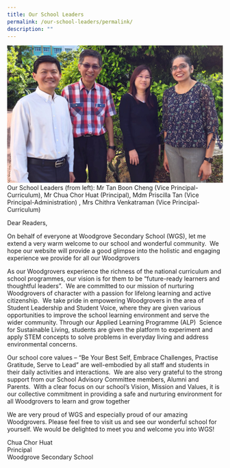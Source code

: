 ```yaml
---
title: Our School Leaders
permalink: /our-school-leaders/permalink/
description: ""
---
```

![](/images/School%20leaders/sl%20v3%20(2).jpg)
Our School Leaders (from left): Mr Tan Boon Cheng (Vice Principal-Curriculum), Mr Chua Chor Huat (Principal), Mdm Priscilla Tan (Vice Principal-Administration) , Mrs Chithra Venkatraman (Vice Principal-Curriculum)


Dear Readers,

On behalf of everyone at Woodgrove Secondary School (WGS), let me extend a very warm welcome to our school and wonderful community.&nbsp; We hope our website will provide a good glimpse into the holistic and engaging experience we provide for all our Woodgrovers

As our Woodgrovers experience the richness of the national curriculum and school programmes, our vision is for them to be “future-ready learners and thoughtful leaders”.&nbsp; We are committed to our mission of nurturing Woodgrovers of character with a passion for lifelong learning and active citizenship. &nbsp;We take pride in empowering Woodgrovers in the area of Student Leadership and Student Voice, where they are given various opportunities to improve the school learning environment and serve the wider community. Through our Applied Learning Programme (ALP)&nbsp; Science for Sustainable Living, students are given the&nbsp;platform to experiment and apply STEM concepts to solve problems in everyday living and address environmental concerns.

Our school core values – “Be Your Best Self, Embrace Challenges, Practise Gratitude, Serve to Lead” are well-embodied by all staff and students in their daily activities and interactions.&nbsp; We are also very grateful to the strong support from our School Advisory Committee members, Alumni and Parents.&nbsp; With a clear focus on our school’s Vision, Mission and Values, it is our collective commitment in providing a safe and nurturing environment for all Woodgrovers to learn and grow together
         
We are very proud of WGS and especially proud of our amazing Woodgrovers. Please feel free to visit us and see our wonderful school for yourself. We would be delighted to meet you and welcome you into WGS!


<style>
  .no-spacing {
    line-height: ;
  }
</style>

<div class="no-spacing">
  Chua Chor Huat
  <br>
  Principal
  <br>
  Woodgrove Secondary School
</div>